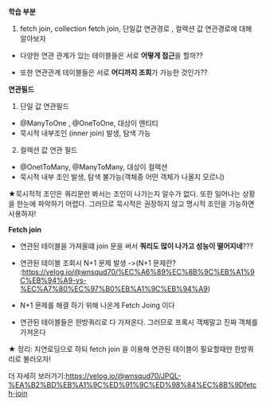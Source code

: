 **학습 부분**

1. fetch join, collection fetch join,  단일값 연관경로 , 컬렉션 값 연관경로에 대해 알아보자

- 다양한 연관 관계가 있는 테이블들은 서로 **어떻게 접근**을 할까??

- 또한 연관관계 테이블들은 서로 **어디까지 조회**가 가능한 것인가??

**연관필드**
1. 단일 값 연관필드
 
- @ManyToOne , @OneToOne, 대상이 엔티티
- 묵시적 내부조인 (inner join) 발생, 탐색 가능

2. 컬렉션 값 연관 필드
 
- @OnetToMany, @ManyToMany, 대상이 컬렉션
- 묵시적 내부 조인 발생, 탐색 불가능(객체중 어떤 객체가 나올지 모르니)

★묵시적적 조인은 쿼리문만 봐서는 조인이 나가는지 알수가 없다. 또한 일어나는 상황을 한눈에 파악하기 어렵다.
그러므로 묵시적은 권장하지 않고 명시적 조인을 가능하면 사용하자!





**Fetch join**

- 연관된 테이블을 가져올떄 join 문을 써서 **쿼리도 많이 나가고 성능이 떨어지네**???

- 연관된 테이블 조회시 N+1 문제 발생
->(N+1 문제란? :https://velog.io/@wnsqud70/%EC%A6%89%EC%8B%9C%EB%A1%9C%EB%94%A9-vs-%EC%A7%80%EC%97%B0%EB%A1%9C%EB%94%A9)

- N+1 문제를 해결 하기 위해 나온게 Fetch Joing 이다

- 연관된 테이블들은 한방쿼리로 다 가져온다. 그러므로 프록시 객체말고 진짜 객체를 가져온다


★ 정리: 지연로딩으로 하되 fetch join 을 이용해 연관된 테이블이 필요할때만 한방쿼리로 불러오자!

더 자세히 보러가기:https://velog.io/@wnsqud70/JPQL-%EA%B2%BD%EB%A1%9C%ED%91%9C%ED%98%84%EC%8B%9Dfetch-join
